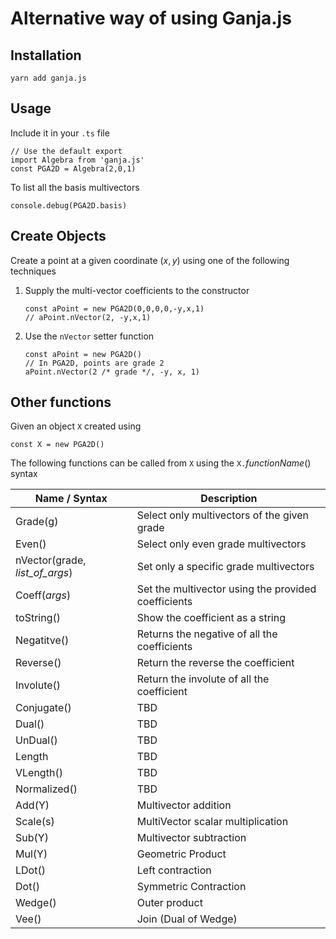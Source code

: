 # Alternative way of using Ganja.js

## Installation

```
yarn add ganja.js
```

## Usage

Include it in your `.ts` file

```
// Use the default export
import Algebra from 'ganja.js'
const PGA2D = Algebra(2,0,1)
```

To list all the basis multivectors

```
console.debug(PGA2D.basis)
```
## Create Objects

Create a point at a given coordinate $(x,y)$ using one of the following techniques

1. Supply the multi-vector coefficients to the constructor
   ```
   const aPoint = new PGA2D(0,0,0,0,-y,x,1)
   // aPoint.nVector(2, -y,x,1)
   ```

2. Use the `nVector` setter function

   ```
   const aPoint = new PGA2D()
   // In PGA2D, points are grade 2
   aPoint.nVector(2 /* grade */, -y, x, 1)
   ```

## Other functions

Given an object `X` created using

```
const X = new PGA2D()
```

The following functions can be called from `X`
using the `X.`_functionName_() syntax

| Name / Syntax                  | Description                                         |
|--------------------------------|-----------------------------------------------------|
| Grade(g)                       | Select only multivectors of the given grade         |
| Even()                         | Select only even grade multivectors                 |
| nVector(grade, _list_of_args_) | Set only a specific grade multivectors              |
| Coeff(_args_)                  | Set the multivector using the provided coefficients |
| toString()                     | Show the coefficient as a string                    |
| Negatitve()                    | Returns the negative of all the coefficients        |
| Reverse()                      | Return the reverse the coefficient                  |
| Involute()                     | Return the involute of all the coefficient          |
| Conjugate()                    | TBD                                                 |
| Dual()                         | TBD                                                 |
| UnDual()                       | TBD                                                 |
| Length                         | TBD                                                 |
| VLength()                      | TBD                                                 |
| Normalized()                   | TBD                                                 |
| Add(Y)                         | Multivector addition                                |
| Scale(s)                       | MultiVector scalar multiplication                   |
| Sub(Y)                         | Multivector subtraction                             |
| Mul(Y)                         | Geometric Product                                   |
| LDot()                         | Left contraction                                    |
| Dot()                          | Symmetric Contraction                               |
| Wedge()                        | Outer product                                       |
| Vee()                          | Join (Dual of Wedge)                                |
